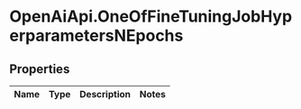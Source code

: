 # OpenAiApi.OneOfFineTuningJobHyperparametersNEpochs

## Properties
Name | Type | Description | Notes
------------ | ------------- | ------------- | -------------
